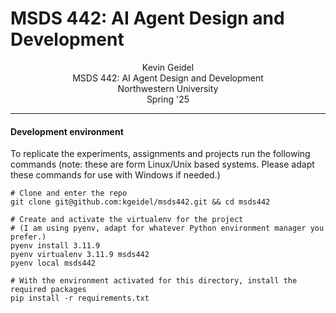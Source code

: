 # MSDS 442: AI Agent Design and Development

<div align=center>
Kevin Geidel <br>
MSDS 442: AI Agent Design and Development<br>
Northwestern University<br>
Spring '25
</div>
<hr>

#### Development environment

To replicate the experiments, assignments and projects run the following commands (note: these are form Linux/Unix based systems. Please adapt these commands for use with Windows if needed.)

```shell
# Clone and enter the repo
git clone git@github.com:kgeidel/msds442.git && cd msds442

# Create and activate the virtualenv for the project 
# (I am using pyenv, adapt for whatever Python environment manager you prefer.)
pyenv install 3.11.9
pyenv virtualenv 3.11.9 msds442
pyenv local msds442

# With the environment activated for this directory, install the required packages
pip install -r requirements.txt
```